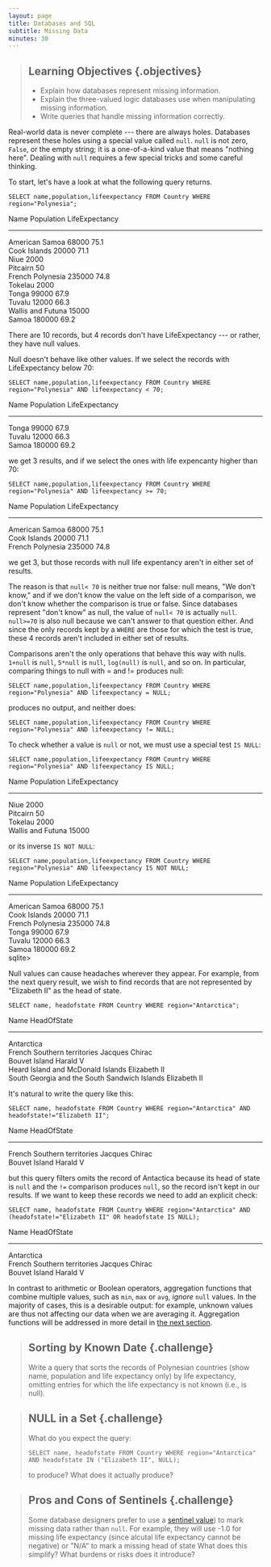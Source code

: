 ```yaml
---
layout: page
title: Databases and SQL
subtitle: Missing Data
minutes: 30
---
```

> ## Learning Objectives {.objectives}
>
> *   Explain how databases represent missing information.
> *   Explain the three-valued logic databases use when manipulating missing information.
> *   Write queries that handle missing information correctly.

Real-world data is never complete --- there are always holes.
Databases represent these holes using a special value called `null`.
`null` is not zero, `False`, or the empty string;
it is a one-of-a-kind value that means "nothing here".
Dealing with `null` requires a few special tricks
and some careful thinking.

To start, let's have a look at what the following query returns.

~~~ {.sql}
SELECT name,population,lifeexpectancy FROM Country WHERE region="Polynesia";
~~~

Name                            Population  LifeExpectancy 
------------------------------  ----------  ---------------
American Samoa                  68000       75.1           
Cook Islands                    20000       71.1           
Niue                            2000                       
Pitcairn                        50                         
French Polynesia                235000      74.8           
Tokelau                         2000                       
Tonga                           99000       67.9           
Tuvalu                          12000       66.3           
Wallis and Futuna               15000                      
Samoa                           180000      69.2   


There are 10 records, but 4 records don't have LifeExpectancy --- or rather, they have null values.

Null doesn't behave like other values.
If we select the records with LifeExpectancy below 70:

~~~ {.sql}
SELECT name,population,lifeexpectancy FROM Country WHERE region="Polynesia" AND lifeexpectancy < 70;
~~~

Name                            Population  LifeExpectancy 
------------------------------  ----------  ---------------
Tonga                           99000       67.9           
Tuvalu                          12000       66.3           
Samoa                           180000      69.2

we get 3 results,
and if we select the ones with life expencanty higher than 70:

~~~ {.sql}
SELECT name,population,lifeexpectancy FROM Country WHERE region="Polynesia" AND lifeexpectancy >= 70;
~~~

Name                            Population  LifeExpectancy 
------------------------------  ----------  ---------------
American Samoa                  68000       75.1           
Cook Islands                    20000       71.1           
French Polynesia                235000      74.8   

we get 3,
but those records with null life expentancy aren't in either set of results.

The reason is that
`null< 70`
is neither true nor false:
null means, "We don't know,"
and if we don't know the value on the left side of a comparison,
we don't know whether the comparison is true or false.
Since databases represent "don't know" as null,
the value of `null< 70`
is actually `null`.
`null>=70` is also null
because we can't answer to that question either.
And since the only records kept by a `WHERE`
are those for which the test is true,
these 4 records aren't included in either set of results.

Comparisons aren't the only operations that behave this way with nulls.
`1+null` is `null`,
`5*null` is `null`,
`log(null)` is `null`,
and so on.
In particular,
comparing things to null with = and != produces null:

~~~ {.sql}
SELECT name,population,lifeexpectancy FROM Country WHERE region="Polynesia" AND lifeexpectancy = NULL;
~~~

produces no output, and neither does:

~~~ {.sql}
SELECT name,population,lifeexpectancy FROM Country WHERE region="Polynesia" AND lifeexpectancy != NULL;
~~~

To check whether a value is `null` or not,
we must use a special test `IS NULL`:

~~~ {.sql}
SELECT name,population,lifeexpectancy FROM Country WHERE region="Polynesia" AND lifeexpectancy IS NULL;
~~~

Name                            Population  LifeExpectancy 
------------------------------  ----------  ---------------
Niue                            2000                       
Pitcairn                        50                         
Tokelau                         2000                       
Wallis and Futuna               15000   

or its inverse `IS NOT NULL`:

~~~ {.sql}
SELECT name,population,lifeexpectancy FROM Country WHERE region="Polynesia" AND lifeexpectancy IS NOT NULL;
~~~

Name                            Population  LifeExpectancy 
------------------------------  ----------  ---------------
American Samoa                  68000       75.1           
Cook Islands                    20000       71.1           
French Polynesia                235000      74.8           
Tonga                           99000       67.9           
Tuvalu                          12000       66.3           
Samoa                           180000      69.2           
sqlite> 


Null values can cause headaches wherever they appear.
For example, from the next query result, we wish to find records that are not represented by "Elizabeth II" as the head of state.

~~~ {.sql}
SELECT name, headofstate FROM Country WHERE region="Antarctica";
~~~

Name                                                HeadOfState         
--------------------------------------------------  --------------------
Antarctica                                                              
French Southern territories                         Jacques Chirac      
Bouvet Island                                       Harald V            
Heard Island and McDonald Islands                   Elizabeth II        
South Georgia and the South Sandwich Islands        Elizabeth II     

It's natural to write the query like this:

~~~ {.sql}
SELECT name, headofstate FROM Country WHERE region="Antarctica" AND headofstate!="Elizabeth II";
~~~

Name                                                HeadOfState         
--------------------------------------------------  --------------------
French Southern territories                         Jacques Chirac      
Bouvet Island                                       Harald V 

but this query filters omits the record of Antactica because its head of state is `null` and 
the `!=` comparison produces `null`,
so the record isn't kept in our results.
If we want to keep these records
we need to add an explicit check:

~~~ {.sql}
SELECT name, headofstate FROM Country WHERE region="Antarctica" AND (headofstate!="Elizabeth II" OR headofstate IS NULL);
~~~

Name                                                HeadOfState         
--------------------------------------------------  --------------------
Antarctica                                                              
French Southern territories                         Jacques Chirac      
Bouvet Island                                       Harald V    


In contrast to arithmetic or Boolean operators, aggregation functions that combine multiple values, such as `min`, `max` or `avg`, *ignore* `null` values. In the majority of cases, this is a desirable output: for example, unknown values are thus not affecting our data when we are averaging it. Aggregation functions will be addressed in more detail in [the next section](06-agg.html).

> ## Sorting by Known Date {.challenge}
>
> Write a query that sorts the records of Polynesian countries (show name, population and life expectancy only) by life expectancy,
> omitting entries for which the life expectancy is not known
> (i.e., is null).

> ## NULL in a Set {.challenge}
>
> What do you expect the query:
>
> ~~~ {.sql}
> SELECT name, headofstate FROM Country WHERE region="Antarctica" AND headofstate IN ("Elizabeth II", NULL);
> ~~~
>
> to produce?
> What does it actually produce?

> ## Pros and Cons of Sentinels {.challenge}
>
> Some database designers prefer to use
> a [sentinel value](reference.html#sentinel-value))
> to mark missing data rather than `null`.
> For example,
> they will use -1.0 for missing life expectancy (since alcutal life expectancy cannot be negative)
> or "N/A" to mark a missing head of state
> What does this simplify?
> What burdens or risks does it introduce?
